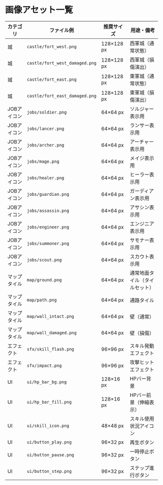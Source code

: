 # 画像アセット一覧

| カテゴリ | ファイル例 | 推奨サイズ | 用途・備考 |
| --- | --- | --- | --- |
| 城 | `castle/fort_west.png` | 128×128 px | 西軍城（通常状態） |
| 城 | `castle/fort_west_damaged.png` | 128×128 px | 西軍城（損傷演出） |
| 城 | `castle/fort_east.png` | 128×128 px | 東軍城（通常状態） |
| 城 | `castle/fort_east_damaged.png` | 128×128 px | 東軍城（損傷演出） |
| JOBアイコン | `jobs/soldier.png` | 64×64 px | ソルジャー表示用 |
| JOBアイコン | `jobs/lancer.png` | 64×64 px | ランサー表示用 |
| JOBアイコン | `jobs/archer.png` | 64×64 px | アーチャー表示用 |
| JOBアイコン | `jobs/mage.png` | 64×64 px | メイジ表示用 |
| JOBアイコン | `jobs/healer.png` | 64×64 px | ヒーラー表示用 |
| JOBアイコン | `jobs/guardian.png` | 64×64 px | ガーディアン表示用 |
| JOBアイコン | `jobs/assassin.png` | 64×64 px | アサシン表示用 |
| JOBアイコン | `jobs/engineer.png` | 64×64 px | エンジニア表示用 |
| JOBアイコン | `jobs/summoner.png` | 64×64 px | サモナー表示用 |
| JOBアイコン | `jobs/scout.png` | 64×64 px | スカウト表示用 |
| マップタイル | `map/ground.png` | 64×64 px | 通常地面タイル（タイルセット） |
| マップタイル | `map/path.png` | 64×64 px | 通路タイル |
| マップタイル | `map/wall_intact.png` | 64×64 px | 壁（通常） |
| マップタイル | `map/wall_damaged.png` | 64×64 px | 壁（損傷） |
| エフェクト | `sfx/skill_flash.png` | 96×96 px | スキル発動エフェクト |
| エフェクト | `sfx/impact.png` | 96×96 px | 攻撃ヒットエフェクト |
| UI | `ui/hp_bar_bg.png` | 128×16 px | HPバー背景 |
| UI | `ui/hp_bar_fill.png` | 128×16 px | HPバー前景（伸縮表示） |
| UI | `ui/skill_icon.png` | 48×48 px | スキル使用状況アイコン |
| UI | `ui/button_play.png` | 96×32 px | 再生ボタン |
| UI | `ui/button_pause.png` | 96×32 px | 一時停止ボタン |
| UI | `ui/button_step.png` | 96×32 px | ステップ進行ボタン |